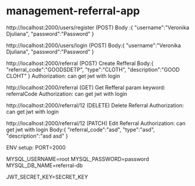 # management-referral-app

http://localhost:2000/users/register (POST)
Body :{
"username":"Veronika Djuliana",
"password":"Password"
}

http://localhost:2000/users/login (POST)
Body:{
"username":"Veronika Djuliana",
"password":"Password"
}

http://localhost:2000/referral (POST) Create Refferal
Body:{
"referral_code":"GOODSDETP",
"type":"CLOTH",
"description":"GOOD CLOHT"
}
Authorization: can get jwt with login

http://localhost:2000/referral (GET) Get Refferal
param keyword: referralCode
Authorization: can get jwt with login

http://localhost:2000/referral/12 (DELETE) Delete Referral
Authorization: can get jwt with login

http://localhost:2000/referral/12 (PATCH) Edit Referral
Authorization: can get jwt with login
Body:{
"referral_code":"asd",
"type":"asd",
"description":"asd asd"
}

ENV setup:
PORT=2000

MYSQL_USERNAME=root
MYSQL_PASSWORD=password
MYSQL_DB_NAME=referral-db

JWT_SECRET_KEY=SECRET_KEY

